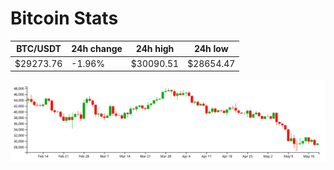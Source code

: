 # Bitcoin Stats

BTC/USDT|24h change|24h high|24h low|
|---|---|---|---|
|$29273.76|-1.96%|$30090.51|$28654.47|

<img src="./chart.svg">
